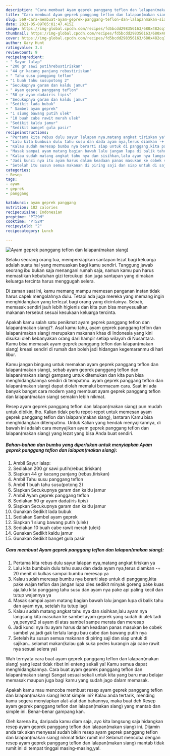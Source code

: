 ```yaml
---
description: "Cara membuat Ayam geprek panggang teflon dan lalapan(makan siang) yang lezat dan Mudah Dibuat"
title: "Cara membuat Ayam geprek panggang teflon dan lalapan(makan siang) yang lezat dan Mudah Dibuat"
slug: 569-cara-membuat-ayam-geprek-panggang-teflon-dan-lalapanmakan-siang-yang-lezat-dan-mudah-dibuat
date: 2021-05-09T05:01:47.415Z
image: https://img-global.cpcdn.com/recipes/fd5bcdd298356163/680x482cq70/ayam-geprek-panggang-teflon-dan-lalapanmakan-siang-foto-resep-utama.jpg
thumbnail: https://img-global.cpcdn.com/recipes/fd5bcdd298356163/680x482cq70/ayam-geprek-panggang-teflon-dan-lalapanmakan-siang-foto-resep-utama.jpg
cover: https://img-global.cpcdn.com/recipes/fd5bcdd298356163/680x482cq70/ayam-geprek-panggang-teflon-dan-lalapanmakan-siang-foto-resep-utama.jpg
author: Gary Hunt
ratingvalue: 3.4
reviewcount: 9
recipeingredient:
- " Sayur lalap"
- "200 gr sawi putihrebustiriskan"
- "44 gr kacang panjang rebustiriskan"
- " Tahu susu panggang teflon"
- "1 buah tahu susupotong 2"
- "Secukupnya garam dan kaldu jamur"
- " Ayam geprek panggang teflon"
- "50 gr ayam dadairis tipis"
- "Secukupnya garam dan kaldu jamur"
- "Sedikit lada bubuk"
- " Sambel ayam geprek"
- "1 siung bawang putih ulek"
- "10 buah cabe rawit merah ulek"
- "Sedikit kaldu jamur"
- "Sedikit banget gula pasir"
recipeinstructions:
- "Pertama kita rebus dulu sayur lalapan nya,matang angkat tiriskan ya"
- "Lalu kita bumbuin dulu tahu susu dan dada ayam nya,terus diamkan -+ 20 menit di kulkas sampai bumbu meresap ya"
- "Kalau sudah meresap bumbu nya berarti siap untuk di panggang,kita pake wajan teflon dan jangan lupa oles sedikit minyak goreng pake kuas aja,lalu kita panggang tahu susu dan ayam nya pake api paling kecil dan tutup wajannya ya"
- "Masak sampai ayam matang bagian bawah lalu jangan lupa di balik tahu dan ayam nya, setelah itu tutup lagi"
- "Kalau sudah matang angkat tahu nya dan sisihkan,lalu ayam nya langsung kita masukan ke sambel ayam geprek yang sudah di ulek tadi ya,penyet2 si ayam di atas sambel sampe merata dan meresap"
- "Jadi kunci nya itu ayam harus dalam keadaan panas masukan ke cobek sambel ya,jadi gak terlalu langu bau cabe dan bawang putih nya"
- "Setelah itu susun semua makanan di piring saji dan siap untuk di sajikan...selamat makan(kalau gak suka pedes kurangin aja cabe rawit nya sesuai selera ya)"
categories:
- Resep
tags:
- ayam
- geprek
- panggang

katakunci: ayam geprek panggang 
nutrition: 182 calories
recipecuisine: Indonesian
preptime: "PT29M"
cooktime: "PT52M"
recipeyield: "2"
recipecategory: Lunch

---
```



![Ayam geprek panggang teflon dan lalapan(makan siang)](https://img-global.cpcdn.com/recipes/fd5bcdd298356163/680x482cq70/ayam-geprek-panggang-teflon-dan-lalapanmakan-siang-foto-resep-utama.jpg)

Selaku seorang orang tua, mempersiapkan santapan lezat bagi keluarga adalah suatu hal yang memuaskan bagi kamu sendiri. Tanggung jawab seorang ibu bukan saja menangani rumah saja, namun kamu pun harus memastikan kebutuhan gizi tercukupi dan juga santapan yang dimakan keluarga tercinta harus menggugah selera.

Di zaman  saat ini, kamu memang mampu memesan panganan instan tidak harus capek mengolahnya dulu. Tetapi ada juga mereka yang memang ingin menghidangkan yang terlezat bagi orang yang dicintainya. Sebab, memasak sendiri jauh lebih higienis dan kita pun bisa menyesuaikan makanan tersebut sesuai kesukaan keluarga tercinta. 



Apakah kamu salah satu penikmat ayam geprek panggang teflon dan lalapan(makan siang)?. Asal kamu tahu, ayam geprek panggang teflon dan lalapan(makan siang) merupakan makanan khas di Indonesia yang kini disukai oleh kebanyakan orang dari hampir setiap wilayah di Nusantara. Kamu bisa memasak ayam geprek panggang teflon dan lalapan(makan siang) kreasi sendiri di rumah dan boleh jadi hidangan kegemaranmu di hari libur.

Kamu jangan bingung untuk memakan ayam geprek panggang teflon dan lalapan(makan siang), sebab ayam geprek panggang teflon dan lalapan(makan siang) gampang untuk ditemukan dan kita pun bisa menghidangkannya sendiri di tempatmu. ayam geprek panggang teflon dan lalapan(makan siang) dapat diolah memalui bermacam cara. Saat ini ada banyak banget cara modern yang membuat ayam geprek panggang teflon dan lalapan(makan siang) semakin lebih nikmat.

Resep ayam geprek panggang teflon dan lalapan(makan siang) pun mudah untuk dibikin, lho. Kalian tidak perlu repot-repot untuk memesan ayam geprek panggang teflon dan lalapan(makan siang), lantaran Kamu bisa menghidangkan ditempatmu. Untuk Kalian yang hendak menyajikannya, di bawah ini adalah cara menyajikan ayam geprek panggang teflon dan lalapan(makan siang) yang lezat yang bisa Anda buat sendiri.

<!--inarticleads1-->

##### Bahan-bahan dan bumbu yang diperlukan untuk menyiapkan Ayam geprek panggang teflon dan lalapan(makan siang):

1. Ambil  Sayur lalap:
1. Sediakan 200 gr sawi putih(rebus,tiriskan)
1. Siapkan 44 gr kacang panjang (rebus,tiriskan)
1. Ambil  Tahu susu panggang teflon
1. Ambil 1 buah tahu susu(potong 2)
1. Siapkan Secukupnya garam dan kaldu jamur
1. Ambil  Ayam geprek panggang teflon
1. Sediakan 50 gr ayam dada(iris tipis)
1. Siapkan Secukupnya garam dan kaldu jamur
1. Gunakan Sedikit lada bubuk
1. Sediakan  Sambel ayam geprek
1. Siapkan 1 siung bawang putih (ulek)
1. Sediakan 10 buah cabe rawit merah (ulek)
1. Gunakan Sedikit kaldu jamur
1. Gunakan Sedikit banget gula pasir




<!--inarticleads2-->

##### Cara membuat Ayam geprek panggang teflon dan lalapan(makan siang):

1. Pertama kita rebus dulu sayur lalapan nya,matang angkat tiriskan ya
1. Lalu kita bumbuin dulu tahu susu dan dada ayam nya,terus diamkan -+ 20 menit di kulkas sampai bumbu meresap ya
1. Kalau sudah meresap bumbu nya berarti siap untuk di panggang,kita pake wajan teflon dan jangan lupa oles sedikit minyak goreng pake kuas aja,lalu kita panggang tahu susu dan ayam nya pake api paling kecil dan tutup wajannya ya
1. Masak sampai ayam matang bagian bawah lalu jangan lupa di balik tahu dan ayam nya, setelah itu tutup lagi
1. Kalau sudah matang angkat tahu nya dan sisihkan,lalu ayam nya langsung kita masukan ke sambel ayam geprek yang sudah di ulek tadi ya,penyet2 si ayam di atas sambel sampe merata dan meresap
1. Jadi kunci nya itu ayam harus dalam keadaan panas masukan ke cobek sambel ya,jadi gak terlalu langu bau cabe dan bawang putih nya
1. Setelah itu susun semua makanan di piring saji dan siap untuk di sajikan...selamat makan(kalau gak suka pedes kurangin aja cabe rawit nya sesuai selera ya)




Wah ternyata cara buat ayam geprek panggang teflon dan lalapan(makan siang) yang lezat tidak ribet ini enteng sekali ya! Kamu semua dapat menghidangkannya. Cara buat ayam geprek panggang teflon dan lalapan(makan siang) Sangat sesuai sekali untuk kita yang baru mau belajar memasak maupun juga bagi kamu yang sudah jago dalam memasak.

Apakah kamu mau mencoba membuat resep ayam geprek panggang teflon dan lalapan(makan siang) lezat simple ini? Kalau anda tertarik, mending kamu segera menyiapkan alat-alat dan bahannya, maka buat deh Resep ayam geprek panggang teflon dan lalapan(makan siang) yang mantab dan simple ini. Benar-benar gampang kan. 

Oleh karena itu, daripada kamu diam saja, ayo kita langsung saja hidangkan resep ayam geprek panggang teflon dan lalapan(makan siang) ini. Dijamin anda tak akan menyesal sudah bikin resep ayam geprek panggang teflon dan lalapan(makan siang) nikmat tidak rumit ini! Selamat mencoba dengan resep ayam geprek panggang teflon dan lalapan(makan siang) mantab tidak rumit ini di tempat tinggal masing-masing,ya!.

